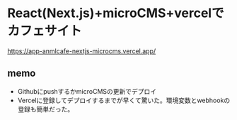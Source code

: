 # React(Next.js)+microCMS+vercelでカフェサイト

https://app-anmlcafe-nextjs-microcms.vercel.app/

## memo
- GithubにpushするかmicroCMSの更新でデプロイ
- Vercelに登録してデプロイするまでが早くて驚いた。環境変数とwebhookの登録も簡単だった。